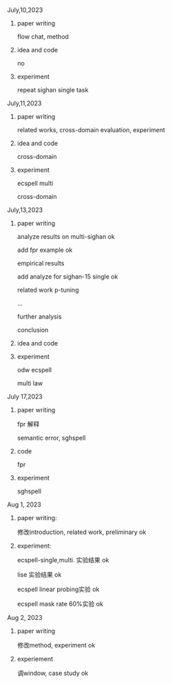 July,10,2023

1. paper writing 

   flow chat, method

2. idea and code

   no

3. experiment

   repeat sighan single task
   
   

July,11,2023

1. paper writing 

   related works, cross-domain evaluation, experiment

2. idea and code

   cross-domain

3. experiment

   ecspell multi

   cross-domain
   
   

July,13,2023

1. paper writing

   analyze results on multi-sighan ok

   add fpr example ok

   empirical results

   add analyze for sighan-15 single ok

   related work p-tuning

   ...

   further analysis

   conclusion

   

2. idea and code

3. experiment

   odw ecspell

   multi law



July 17,2023

1. paper writing

   fpr 解释

   semantic error, sghspell

2. code

   fpr

3. experiment

   sghspell



Aug 1, 2023

1. paper writing: 

   修改introduction, related work, preliminary ok

2. experiment: 

   ecspell-single,multi. 实验结果 ok

   lise 实验结果 ok

   ecspell linear probing实验 ok 

   ecspell mask rate 60%实验 ok



Aug 2, 2023

1. paper writing

   修改method, experiment ok 

2. experiement

   调window, case study ok
